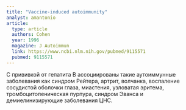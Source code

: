 ```yaml
---
title: "Vaccine-induced autoimmunity"
analyst: amantonio
article:
  type: article
  authors: Cohen
  year: 1996
  magazine: J Autoimmun
  link: https://www.ncbi.nlm.nih.gov/pubmed/9115571
  pubmed: 9115571
---
```


С прививкой от гепатита В ассоциированы такие аутоиммунные заболевания как синдром Рейтера, артрит, волчанка, воспаление сосудистой оболочки глаза, миастения, узловатая эритема, тромбоцитопеническая пурпура, синдром Эванса и демиелинизирующие заболевания ЦНС.
